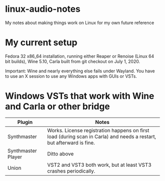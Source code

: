 # linux-audio-notes
My notes about making things work on Linux for my own future reference

# My current setup

Fedora 32 x86_64 installation, running either Reaper or Renoise (Linux 64 bit builds), Wine 5.10, Carla built from git checkout on July 1, 2020.

Important: Wine and nearly everything else fails under Wayland. You have to use an X session to use any Windows apps with GUIs or VSTs.

# Windows VSTs that work with Wine and Carla or other bridge

|Plugin|Notes|
|------|-----|
|Synthmaster|Works. License registration happens on first load (during scan in Carla) and needs a restart, but afterward is fine.|
|Synthmaster Player|Ditto above|
|Union|VST2 and VST3 both work, but at least VST3 crashes periodically.|
